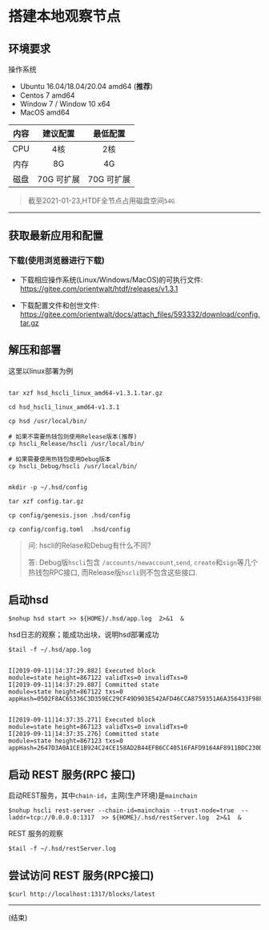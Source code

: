# 搭建本地观察节点

## 环境要求


操作系统
  - Ubuntu 16.04/18.04/20.04 amd64  (**推荐**)
  - Centos 7  amd64
  - Window 7 / Window 10 x64
  - MacOS amd64

|内容|建议配置|最低配置|
|:-----:|:-----:|:-----:|
|CPU|4核|2核|
|内存|8G|4G|
|磁盘|70G 可扩展|70G 可扩展|

> 截至2021-01-23,HTDF全节点占用磁盘空间`54G`
---

## 获取最新应用和配置


### 下载(使用浏览器进行下载)
- 下载相应操作系统(Linux/Windows/MacOS)的可执行文件: 
https://gitee.com/orientwalt/htdf/releases/v1.3.1

- 下载配置文件和创世文件:
 https://gitee.com/orientwalt/docs/attach_files/593332/download/config.tar.gz


## 解压和部署
这里以linux部署为例

```

tar xzf hsd_hscli_linux_amd64-v1.3.1.tar.gz

cd hsd_hscli_linux_amd64-v1.3.1

cp hsd /usr/local/bin/

# 如果不需要热钱包则使用Release版本(推荐)
cp hscli_Release/hscli /usr/local/bin/

# 如果需要使用热钱包使用Debug版本
cp hscli_Debug/hscli /usr/local/bin/


mkdir -p ~/.hsd/config

tar xzf config.tar.gz

cp config/genesis.json .hsd/config

cp config/config.toml  .hsd/config
```

> 问: hscli的Relase和Debug有什么不同?
> 
> 答: Debug版`hscli`包含 `/accounts/newaccount`,`send`, `create`和`sign`等几个热钱包RPC接口, 而Release版`hscli`则不包含这些接口.


## 启动hsd

```
$nohup hsd start >> ${HOME}/.hsd/app.log  2>&1  &

```

hsd日志的观察；能成功出块，说明hsd部署成功

```
$tail -f ~/.hsd/app.log


I[2019-09-11|14:37:29.882] Executed block                               module=state height=867122 validTxs=0 invalidTxs=0
I[2019-09-11|14:37:29.887] Committed state                              module=state height=867122 txs=0 appHash=0502F8AC65336C3D359EC29CF49D903E542AFD46CCA8759351A6A356433F98FB


I[2019-09-11|14:37:35.271] Executed block                               module=state height=867123 validTxs=0 invalidTxs=0
I[2019-09-11|14:37:35.276] Committed state                              module=state height=867123 txs=0 appHash=2647D3A0A1CE1B924C24CE158AD2B44EFB6CC40516FAFD9164AF8911BDC230D9

```

## 启动 REST 服务(RPC 接口)

启动REST服务，其中`chain-id`，主网(生产环境)是`mainchain`

```
$nohup hscli rest-server --chain-id=mainchain --trust-node=true  --laddr=tcp://0.0.0.0:1317  >> ${HOME}/.hsd/restServer.log  2>&1  &
```

REST 服务的观察
```
$tail -f ~/.hsd/restServer.log
```


## 尝试访问 REST 服务(RPC接口)

```
$curl http://localhost:1317/blocks/latest

```

---
(结束)